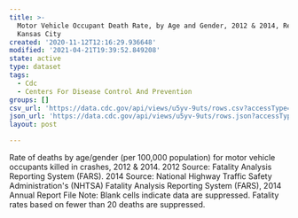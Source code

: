 ```yaml
---
title: >-
  Motor Vehicle Occupant Death Rate, by Age and Gender, 2012 & 2014, Region 7 -
  Kansas City
created: '2020-11-12T12:16:29.936648'
modified: '2021-04-21T19:39:52.849208'
state: active
type: dataset
tags:
  - Cdc
  - Centers For Disease Control And Prevention
groups: []
csv_url: 'https://data.cdc.gov/api/views/u5yv-9uts/rows.csv?accessType=DOWNLOAD'
json_url: 'https://data.cdc.gov/api/views/u5yv-9uts/rows.json?accessType=DOWNLOAD'
layout: post

---
```

Rate of deaths by age/gender (per 100,000 population) for motor vehicle occupants killed in crashes, 2012 & 2014. 2012 Source: Fatality Analysis Reporting System (FARS). 2014 Source: National Highway Traffic Safety Administration's (NHTSA) Fatality Analysis Reporting System (FARS), 2014 Annual Report File Note: Blank cells indicate data are suppressed. Fatality rates based on fewer than 20 deaths are suppressed.
